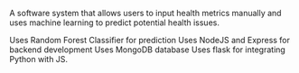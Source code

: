 A software system that allows users to input health metrics manually and uses machine learning to predict potential health issues.

Uses Random Forest Classifier for prediction
Uses NodeJS and Express for backend development
Uses MongoDB database
Uses flask for integrating Python with JS.
